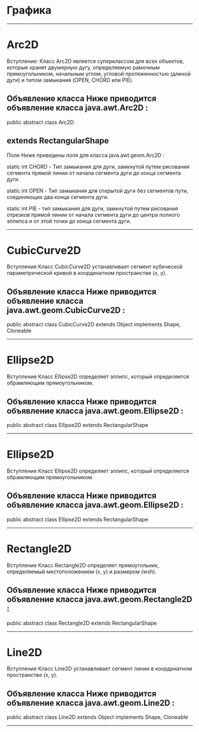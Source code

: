 # Графика
-------------------------------------
# Arc2D

Вступление:
Класс Arc2D является суперклассом для всех объектов, которые хранят двумерную дугу, определяемую рамочным прямоугольником, начальным углом, угловой протяженностью (длиной дуги) и типом замыкания (OPEN, CHORD или PIE).

Объявление класса
Ниже приводится объявление класса java.awt.Arc2D :
------------------------

public abstract class Arc2D

   extends RectangularShape
----------------------------
Поле
Ниже приведены поля для класса java.awt.geom.Arc2D :

static int CHORD - Тип замыкания для дуги, замкнутой путем рисования сегмента прямой линии от начала сегмента дуги до конца сегмента дуги.

static int OPEN - Тип замыкания для открытой дуги без сегментов пути, соединяющих два конца сегмента дуги.

static int PIE - тип замыкания для дуги, замкнутой путем рисования отрезков прямой линии от начала сегмента дуги до центра полного эллипса и от этой точки до конца сегмента дуги.

-------------------------------------
# CubicCurve2D

Вступление
Класс CubicCurve2D устанавливает сегмент кубической параметрической кривой в координатном пространстве (x, y).

Объявление класса
Ниже приводится объявление класса java.awt.geom.CubicCurve2D :
------------------------

public abstract class CubicCurve2D
   extends Object
      implements Shape, Cloneable
      
-------------------------------------
# Ellipse2D

Вступление
Класс Ellipse2D определяет эллипс, который определяется обрамляющим прямоугольником.

Объявление класса
Ниже приводится объявление класса java.awt.geom.Ellipse2D :
------------------------

public abstract class Ellipse2D
   extends RectangularShape
 
-------------------------------------
# Ellipse2D

Вступление
Класс Ellipse2D определяет эллипс, который определяется обрамляющим прямоугольником.

Объявление класса
Ниже приводится объявление класса java.awt.geom.Ellipse2D :
------------------------

public abstract class Ellipse2D
   extends RectangularShape
 
-------------------------------------
# Rectangle2D

Вступление
Класс Rectangle2D определяет прямоугольник, определяемый местоположением (x, y) и размером (wxh).

Объявление класса
Ниже приводится объявление класса java.awt.geom.Rectangle2D :
------------------------

public abstract class Rectangle2D
   extends RectangularShape
 
-------------------------------------
# Line2D 

Вступление
Класс Line2D устанавливает сегмент линии в координатном пространстве (x, y).

Объявление класса
Ниже приводится объявление класса java.awt.geom.Line2D :
------------------------

public abstract class Line2D
   extends Object
      implements Shape, Cloneable
 
 ------------------------
